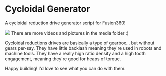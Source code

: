 # Cycloidal Generator
A cycloidal reduction drive generator script for Fusion360!

![](https://raw.githubusercontent.com/mawildoer/cycloidal_generator/master/media/printed_drive.gif)
There are more videos and pictures in the media folder :)

Cycloidal reductions drives are basically a type of gearbox... but without gears per-say. They have little backlash meaning they're used in robots and machine tools. They have a really high ratio density and a high tooth engagement, meaning they're good for heaps of torque.

Happy building! I'd love to see what you can do with them.
